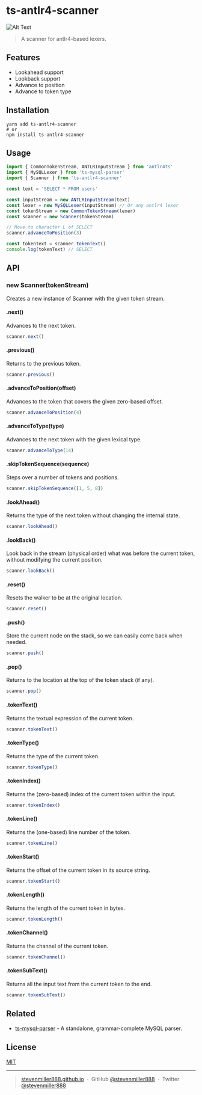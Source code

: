 # ts-antlr4-scanner

![Alt Text](https://github.com/stevenmiller888/ts-antlr4-scanner/workflows/CI/badge.svg)

> A scanner for antlr4-based lexers.

## Features

- Lookahead support
- Lookback support
- Advance to position
- Advance to token type

## Installation

```shell
yarn add ts-antlr4-scanner
# or
npm install ts-antlr4-scanner
```

## Usage

```typescript
import { CommonTokenStream, ANTLRInputStream } from 'antlr4ts'
import { MySQLLexer } from 'ts-mysql-parser'
import { Scanner } from 'ts-antlr4-scanner'

const text = 'SELECT * FROM users'

const inputStream = new ANTLRInputStream(text)
const lexer = new MySQLLexer(inputStream) // Or any antlr4 lexer
const tokenStream = new CommonTokenStream(lexer)
const scanner = new Scanner(tokenStream)

// Move to character L of SELECT
scanner.advanceToPosition(3)

const tokenText = scanner.tokenText()
console.log(tokenText) // SELECT
```

## API

### new Scanner(tokenStream)

Creates a new instance of Scanner with the given token stream.

#### .next()

Advances to the next token.

```typescript
scanner.next()
```

#### .previous()

Returns to the previous token.

```typescript
scanner.previous()
```

#### .advanceToPosition(offset)

Advances to the token that covers the given zero-based offset.

```typescript
scanner.advanceToPosition(4)
```

#### .advanceToType(type)

Advances to the next token with the given lexical type.

```typescript
scanner.advanceToType(14)
```

#### .skipTokenSequence(sequence)

Steps over a number of tokens and positions.

```typescript
scanner.skipTokenSequence([1, 5, 8])
```

#### .lookAhead()

Returns the type of the next token without changing the internal state.

```typescript
scanner.lookAhead()
```

#### .lookBack()

Look back in the stream (physical order) what was before the current token, without modifying the current position.

```typescript
scanner.lookBack()
```

#### .reset()

Resets the walker to be at the original location.

```typescript
scanner.reset()
```

#### .push()

Store the current node on the stack, so we can easily come back when needed.

```typescript
scanner.push()
```

#### .pop()

Returns to the location at the top of the token stack (if any).

```typescript
scanner.pop()
```

#### .tokenText()

Returns the textual expression of the current token.

```typescript
scanner.tokenText()
```

#### .tokenType()

Returns the type of the current token.

```typescript
scanner.tokenType()
```

#### .tokenIndex()

Returns the (zero-based) index of the current token within the input.

```typescript
scanner.tokenIndex()
```

#### .tokenLine()

Returns the (one-based) line number of the token.

```typescript
scanner.tokenLine()
```

#### .tokenStart()

Returns the offset of the current token in its source string.

```typescript
scanner.tokenStart()
```

#### .tokenLength()

Returns the length of the current token in bytes.

```typescript
scanner.tokenLength()
```

#### .tokenChannel()

Returns the channel of the current token.

```typescript
scanner.tokenChannel()
```

#### .tokenSubText()

Returns all the input text from the current token to the end.

```typescript
scanner.tokenSubText()
```

## Related

- [ts-mysql-parser](https://github.com/stevenmiller888/ts-mysql-parser) - A standalone, grammar-complete MySQL parser.

## License

[MIT](https://tldrlegal.com/license/mit-license)

---

> [stevenmiller888.github.io](https://stevenmiller888.github.io) &nbsp;&middot;&nbsp;
> GitHub [@stevenmiller888](https://github.com/stevenmiller888) &nbsp;&middot;&nbsp;
> Twitter [@stevenmiller888](https://twitter.com/stevenmiller888)
